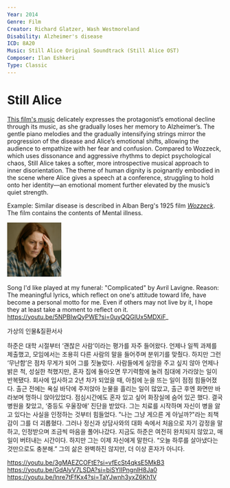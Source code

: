```yaml
---
Year: 2014
Genre: Film
Creator: Richard Glatzer, Wash Westmoreland
Disability: Alzheimer's disease
ICD: 8A20
Music: Still Alice Original Soundtrack (Still Alice OST)
Composer: Ilan Eshkeri
Type: Classic
---
```


# Still Alice

 [This film's music](https://youtu.be/dB-B8uo4Oco?si=msQVvvdjXxsJnDMd) delicately expresses the protagonist’s emotional decline through its music, as she gradually loses her memory to Alzheimer’s. The gentle piano melodies and the gradually intensifying strings mirror the progression of the disease and Alice’s emotional shifts, allowing the audience to empathize with her fear and confusion. Compared to Wozzeck, which uses dissonance and aggressive rhythms to depict psychological chaos, Still Alice takes a softer, more introspective musical approach to inner disorientation. The theme of human dignity is poignantly embodied in the scene where Alice gives a speech at a conference, struggling to hold onto her identity—an emotional moment further elevated by the music’s quiet strength.


Example: Similar disease is described in Alban Berg's 1925 film [*Wozzeck*](jang_geunyeong.md). The film contains the contents of Mental illness.

<img src="./kang_dongwook_img.png" alt="img depicting Alzheimer's disease" style="width:25%;" />

Song I'd like played at my funeral: "Complicated" by Avril Lavigne.
Reason: The meaningful lyrics, which reflect on one's attitude toward life, have become a personal motto for me. Even if others may not live by it, I hope they at least take a moment to reflect on it.
https://youtu.be/5NPBIwQyPWE?si=0uyQQGlUx5MDXiF_

가상의 인물&질환서사

하준은 대학 시절부터 ‘괜찮은 사람’이라는 평가를 자주 들어왔다. 언제나 일찍 과제를 제출했고, 모임에서는 조용히 다른 사람의 말을 들어주며 분위기를 맞췄다. 하지만 그런 ‘무난함’은 점차 무게가 되어 그를 짓눌렀다. 사람들에게 실망을 주고 싶지 않아 언제나 밝은 척, 성실한 척했지만, 혼자 집에 돌아오면 무기력함에 눌려 침대에 가라앉는 일이 반복됐다.
회사에 입사하고 2년 차가 되었을 때, 아침에 눈을 뜨는 일이 점점 힘들어졌다. 출근 전에는 욕실 바닥에 주저앉아 눈물을 흘리는 일이 많았고, 출근 후엔 화면만 바라보며 멍하니 앉아있었다. 점심시간에도 혼자 있고 싶어 화장실에 숨어 있곤 했다. 결국 병원을 찾았고, ‘중등도 우울장애’ 진단을 받았다.
그는 치료를 시작하며 자신이 병을 앓고 있다는 사실을 인정하는 것부터 힘들었다. "나는 그냥 게으른 게 아닐까?"라는 죄책감이 그를 더 괴롭혔다. 그러나 정신과 상담사와의 대화 속에서 처음으로 자기 감정을 말하고, 인정받으며 조금씩 마음을 풀어나갔다.
지금도 하준은 여전히 완치되지 않았고, 매일이 버텨내는 시간이다. 하지만 그는 이제 자신에게 말한다. “오늘 하루를 살아냈다는 것만으로도 충분해.” 그의 삶은 완벽하진 않지만, 더 이상 혼자가 아니다.

https://youtu.be/3gMAEZCOFtE?si=vfEcSt4qksE5MkB3
https://youtu.be/GdAlyV7LSDA?si=biSYlIPngnlH8Ja0
https://youtu.be/lnre7tFfKx4?si=TaYJwnh3yxZ6Kh1V
